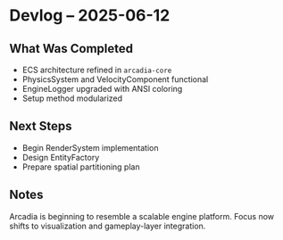 # Devlog – 2025-06-12

## What Was Completed
- ECS architecture refined in `arcadia-core`
- PhysicsSystem and VelocityComponent functional
- EngineLogger upgraded with ANSI coloring
- Setup method modularized

## Next Steps
- Begin RenderSystem implementation
- Design EntityFactory
- Prepare spatial partitioning plan

## Notes
Arcadia is beginning to resemble a scalable engine platform. Focus now shifts to visualization and gameplay-layer integration.